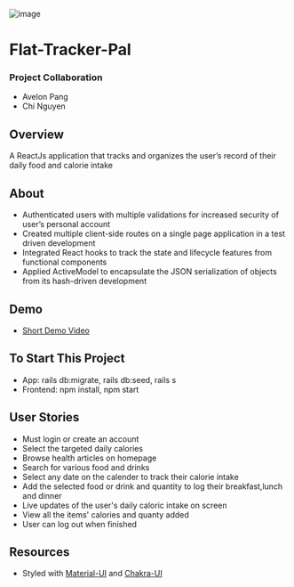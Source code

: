 
![image](https://user-images.githubusercontent.com/62185859/112554913-35f7ae00-8d95-11eb-82ab-9317fb9cce19.png)
# Flat-Tracker-Pal 

### Project Collaboration
- Avelon Pang
- Chi Nguyen

## Overview
A ReactJs application that tracks and organizes the user’s record of their daily food and calorie intake

## About
- Authenticated users with multiple validations for increased security of user’s personal account 
- Created multiple client-side routes on a single page application in a test driven development 
- Integrated React hooks to track the state and lifecycle features from functional components
- Applied ActiveModel to encapsulate the JSON serialization of objects from its hash-driven development 	

## Demo

- [Short Demo Video](https://www.youtube.com/watch?v=c-k0zrYA-Oo)

## To Start This Project
- App: rails db:migrate, rails db:seed, rails s
- Frontend: npm install, npm start

## User Stories
- Must login or create an account
- Select the targeted daily calories
- Browse health articles on homepage 
- Search for various food and drinks 
- Select any date on the calender to track their calorie intake
- Add the selected food or drink and quantity to log their breakfast,lunch and dinner
- Live updates of the user's daily caloric intake on screen
- View all the items' calories and quanty added 
- User can log out when finished 


## Resources
- Styled with [Material-UI](https://material-ui.com/) and [Chakra-UI](https://chakra-ui.com/)



